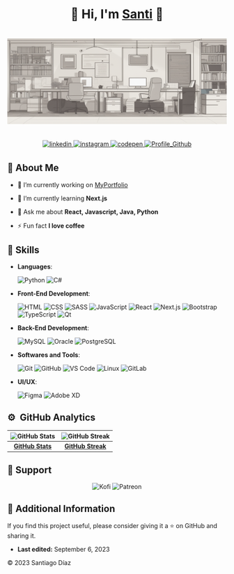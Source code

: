 <div align="center">
<h1 align="center">🧑 Hi, I'm <a href="https://www.instagram.com/cleandevcod/">Santi</a> 👋</h1>
</div>

<img style="margin: 20px 0px;" src="./src/cover-of-a-full-stack-developer-modern-elegant-and-minimalist-style-283096562.png">

<p align="center">
<a href="https://linkedin.com/in/-santiago-d"">
<img src=https://img.shields.io/badge/linkedin-%2300acee.svg?color=405DE6&style=for-the-badge&logo=linkedin&logoColor=white alt=linkedin style="margin-bottom: 5px;" />
</a>
<a href="https://www.instagram.com/cleandevcod/"">
<img src=https://img.shields.io/badge/instagram-%ff5851db.svg?color=C13584&style=for-the-badge&logo=instagram&logoColor=white alt=instagram style="margin-bottom: 5px;" />
</a>
<a href="https://codepen.io/SantiagoD55"">
<img src=https://img.shields.io/badge/codepen-%2300acee.svg?color=2962FF&style=for-the-badge&logo=codepen&logoColor=white alt=codepen style="margin-bottom: 5px;" />
</a>
<a href="https://github.com/SantiagoD55"">
<img src=https://komarev.com/ghpvc/?username=SantiagoM55&color=1e81b0&style=for-the-badge&label=Profile+Views alt=Profile_Github style="margin-bottom: 5px;" />
</a>

</p>

## 📖 About Me

- 🔭 I’m currently working on [MyPortfolio](https://github.com/SantiagoM55/MyPortfolio)

- 🌱 I’m currently learning **Next.js**

- 💬 Ask me about **React, Javascript, Java, Python**

- ⚡ Fun fact **I love coffee**

## 🧩 Skills

- **Languages**:

    ![Python](https://img.shields.io/badge/python-%2300acee.svg?color=2176ac&style=for-the-badge&logo=python&logoColor=white)
    ![C#](https://img.shields.io/badge/csharp-%2300acee.svg?color=9b4f97&style=for-the-badge&logo=csharp&logoColor=white)  

- **Front-End Development**:

    ![HTML](https://img.shields.io/badge/HTML5-%2300acee.svg?color=e44d26&style=for-the-badge&logo=HTML5&logoColor=white)
    ![CSS](https://img.shields.io/badge/CSS-%231572B6.svg?color=214ce5&style=for-the-badge&logo=CSS3&logoColor=white)
    ![SASS](https://img.shields.io/badge/SASS-%23CC6699.svg?color=cd6799&style=for-the-badge&logo=SASS&logoColor=white)
    ![JavaScript](https://img.shields.io/badge/javascript-%2300acee.svg?color=f7e018&style=for-the-badge&logo=javascript&logoColor=black)
    ![React](https://img.shields.io/badge/React-%2361DAFB.svg?color=61DAFB&style=for-the-badge&logo=React&logoColor=black)
    ![Next.js](https://img.shields.io/badge/Next.js-%23000000.svg?color=000000&style=for-the-badge&logo=Next.js&logoColor=white)
    ![Bootstrap](https://img.shields.io/badge/Bootstrap-%23563D7C.svg?color=563D7C&style=for-the-badge&logo=Bootstrap&logoColor=white)
    ![TypeScript](https://img.shields.io/badge/TypeScript-%23007ACC.svg?color=007ACC&style=for-the-badge&logo=TypeScript&logoColor=white)
    ![Qt](https://img.shields.io/badge/Qt-%23217346.svg?color=217346&style=for-the-badge&logo=Qt&logoColor=white)


- **Back-End Development**:

    ![MySQL](https://img.shields.io/badge/MySQL-%234479A1.svg?color=4479A1&style=for-the-badge&logo=MySQL&logoColor=white)
    ![Oracle](https://img.shields.io/badge/Oracle-%23F80000.svg?color=F80000&style=for-the-badge&logo=Oracle&logoColor=white)
    ![PostgreSQL](https://img.shields.io/badge/PostgreSQL-%23336791.svg?color=336791&style=for-the-badge&logo=PostgreSQL&logoColor=white)

- **Softwares and Tools**:

    ![Git](https://img.shields.io/badge/Git-%23F05032.svg?color=F05032&style=for-the-badge&logo=Git&logoColor=white)
    ![GitHub](https://img.shields.io/badge/GitHub-%23181717.svg?color=181717&style=for-the-badge&logo=GitHub&logoColor=white)
    ![VS Code](https://img.shields.io/badge/VS%20Code-%23007ACC.svg?color=007ACC&style=for-the-badge&logo=Visual-Studio-Code&logoColor=white)
    ![Linux](https://img.shields.io/badge/Linux-%23FCC624.svg?color=FCC624&style=for-the-badge&logo=Linux&logoColor=black)
    ![GitLab](https://img.shields.io/badge/GitLab-%23FC6D26.svg?color=FC6D26&style=for-the-badge&logo=GitLab&logoColor=white)

- **UI/UX**:

    ![Figma](https://img.shields.io/badge/Figma-%23F24E1E.svg?color=F24E1E&style=for-the-badge&logo=Figma&logoColor=white)
    ![Adobe XD](https://img.shields.io/badge/Adobe%20XD-%23FF61F6.svg?color=FF61F6&style=for-the-badge&logo=Adobe-XD&logoColor=white)


## ⚙️ &nbsp;GitHub Analytics

| ![GitHub Stats](https://github-readme-stats-eight-theta.vercel.app/api?username=SantiagoD55&show_icons=true&theme=algolia&include_all_commits=true&count_private=true) | ![GitHub Streak](https://github-readme-streak-stats.herokuapp.com/?user=SantiagoD55&theme=tokyonight&theme=algolia&include_all_commits=true&count_private=true) |
| :---: | :---: |
| [**GitHub Stats**](https://github.com/SantiagoD55) | [**GitHub Streak**](https://github.com/SantiagoD55) |

## 🤝 Support

<p align="center">
  <a href="https://ko-fi.com/santiagod55" style="text-decoration: none;">
    <img src="https://img.shields.io/badge/Support%20Me%20on%20Kofi-%23FF5E5B.svg?style=for-the-badge&logo=Ko-fi&logoColor=white" alt="Kofi" />
  </a>
  <a href="https://patreon.com/user?u=80736594" style="text-decoration: none;">
    <img src="https://img.shields.io/badge/Support%20Me%20on%20Patreon-%23FF424D.svg?style=for-the-badge&logo=Patreon&logoColor=white" alt="Patreon" />
  </a>
</p>


## 📄 Additional Information

If you find this project useful, please consider giving it a ⭐️ on GitHub and sharing it.

- **Last edited:** September 6, 2023

© 2023 Santiago Díaz